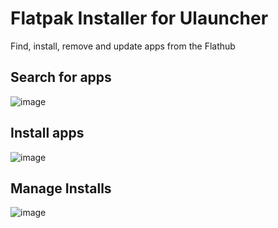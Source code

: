 # Flatpak Installer for Ulauncher

Find, install, remove and update apps from the Flathub

## Search for apps

![image](https://github.com/user-attachments/assets/395e1fac-c3a6-4fab-b1e6-3b806cc85e3e)

## Install apps

![image](https://github.com/user-attachments/assets/a8e4131d-5192-492c-9e60-9b48eb1fc0f1)

## Manage Installs

![image](https://github.com/user-attachments/assets/9b268021-2fab-41f7-9a8a-0d2b23f3a407)


